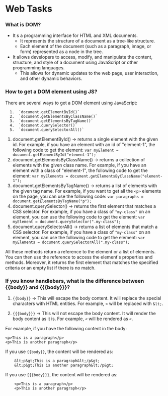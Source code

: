 # Web Tasks

### What is DOM?

  - It s a programming interface for HTML and XML documents.
    - It represents the structure of a document as a tree-like structure.
    - Each element of the document (such as a paragraph, image, or form) represented as a node in the tree.
  - It allows developers to access, modify, and manipulate the content, structure, and style of a document using JavaScript or other programming languages.
    - This allows for dynamic updates to the web page, user interaction, and other dynamic behaviors.

### How to get a DOM element using JS?

There are several ways to get a DOM element using JavaScript:
    
      1.  `document.getElementById()`
      2.  `document.getElementsByClassName()`
      3.  `document.getElementsByTagName()`
      4.  `document.querySelector()`
      5.  `document.querySelectorAll()`

1. document.getElementById() -> returns a single element with the given id. For example, if you have an element with an id of "element-1", the following code to get the element: 
`var myElement = document.getElementById("element-1");`
2. document.getElementsByClassName() -> returns a collection of elements with the given class name. For example, if you have an element with a class of "element-1", the following code to get the element:
`var myElements = document.getElementsByClassName("element-1");`
3. document.getElementsByTagName() -> returns a list of elements with the given tag name. For example, if you want to get all the `<p>` elements on the page, you can use the following code: 
`var paragraphs = document.getElementsByTagName("p");`
4. document.querySelector() -> returns the first element that matches a CSS selector. For example, if you have a class of `"my-class"` on an element, you can use the following code to get the element:
`var myElement = document.querySelector(".my-class");`
5. document.querySelectorAll() -> returns a list of elements that match a CSS selector. For example, if you have a class of `"my-class"` on an element, you can use the following code to get the element:
`var myElements = document.querySelectorAll(".my-class");`

All these methods return a reference to the element or a list of elements. You can then use the reference to access the element's properties and methods. Moreover, it returns the first element that matches the specified criteria or an empty list if there is no match.

### If you know handlebars, what is the difference between {{body}} and {{{body}}}?

1.   `{{body}}` -> This will escape the body content. It will replace the special characters with HTML entities. For example, `<` will be replaced with `&lt;`.
    
2.  `{{{body}}}` -> This will not escape the body content. It will render the body content as it is. For example, `<` will be rendered as `<`.

For example, if you have the following content in the body:
    
    <p>This is a paragraph</p>
    <p>This is another paragraph</p>

If you use `{{body}}`, the content will be rendered as:
        
        &lt;p&gt;This is a paragraph&lt;/p&gt;
        &lt;p&gt;This is another paragraph&lt;/p&gt;

If you use `{{{body}}}`, the content will be rendered as:
        
        <p>This is a paragraph</p>
        <p>This is another paragraph</p>




